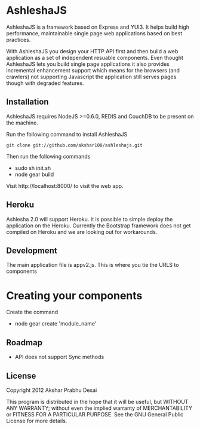 AshleshaJS
==============================

AshleshaJS is a framework based on Express and YUI3. It helps build high performance, maintainable single page 
web applications based on best practices. 

With AshleshaJS you design your HTTP API first and then build a web application as a set of independent resuable components. 
Even thought AshleshaJS lets you build single page applications it also provides incremental enhancement support which means
for the browsers (and crawlers) not supporting Javascript the application still serves pages though with degraded features. 
 
Installation
-------------------------------

AshleshaJS requires NodeJS >=0.6.0, REDIS and CouchDB to be present on the machine.

Run the following command to install AshleshaJS

``git clone git://github.com/akshar100/ashleshajs.git``

Then run the following commands

 - sudo sh init.sh
 - node gear build


Visit http://localhost:8000/ to visit the web app. 

Heroku
--------------------------------
Ashlesha 2.0 will support Heroku. It is possible to simple deploy the application on the Heroku.
Currently the Bootstrap framework does not get compiled on Heroku and we are looking out for workarounds.


Development
--------------------------------

The main application file is appv2.js. This is where you tie the URLS to components

Creating your components
========================

Create the command

- node gear create 'module_name'


Roadmap
--------------------------------

- API does not support Sync methods

License
--------------------------------

Copyright 2012 Akshar Prabhu Desai

This program is distributed in the hope that it will be useful, but WITHOUT ANY WARRANTY; without even the implied warranty of MERCHANTABILITY or FITNESS FOR A PARTICULAR PURPOSE. See the GNU General Public License for more details.